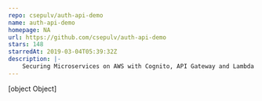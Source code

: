 ```yaml
---
repo: csepulv/auth-api-demo
name: auth-api-demo
homepage: NA
url: https://github.com/csepulv/auth-api-demo
stars: 148
starredAt: 2019-03-04T05:39:32Z
description: |-
    Securing Microservices on AWS with Cognito, API Gateway and Lambda Demo
---
```


[object Object]
